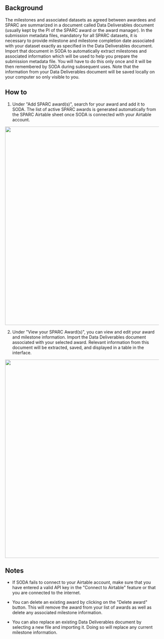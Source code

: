 ## Background

The milestones and associated datasets as agreed between awardees and SPARC are summarized in a document called Data Deliverables document (usually kept by the PI of the SPARC award or the award manager). In the submission metadata files, mandatory for all SPARC datasets, it is necessary to provide milestone and milestone completion date associated with your dataset exactly as specified in the Data Deliverables document. Import that document in SODA to automatically extract milestones and associated information which will be used to help you prepare the submission metadata file. You will have to do this only once and it will be then remembered by SODA during subsequent uses. Note that the information from your Data Deliverables document will be saved locally on your computer so only visible to you.

## How to

1. Under "Add SPARC award(s)", search for your award and add it to SODA. The list of active SPARC awards is generated automatically from the SPARC Airtable sheet once SODA is connected with your Airtable account.

<p align="center">
<img src="https://github.com/bvhpatel/SODA/raw/master/docs/documentation/Prepare-metadata/Provide-award-info/add-awards.gif" width="650">
</p>

2. Under "View your SPARC Award(s)", you can view and edit your award and milestone information. Import the Data Deliverables document associated with your selected award. Relevant information from this document will be extracted, saved, and displayed in a table in the interface. 

<p align="center">
<img src="https://github.com/bvhpatel/SODA/raw/master/docs/documentation/Prepare-metadata/Provide-award-info/view-awards.gif" width="650">
</p>

## Notes

* If SODA fails to connect to your Airtable account, make sure that you have entered a valid API key in the "Connect to Airtable" feature or that you are connected to the internet.

* You can delete an existing award by clicking on the "Delete award" button. This will remove the award from your list of awards as well as delete any associated milestone information.

* You can also replace an existing Data Deliverables document by selecting a new file and importing it. Doing so will replace any current milestone information.
